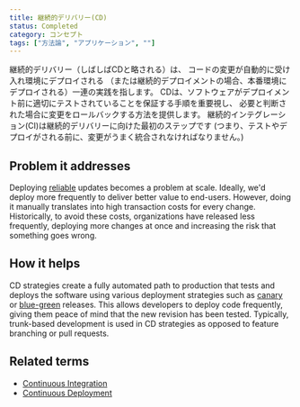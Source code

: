 ```yaml
---
title: 継続的デリバリー(CD)
status: Completed
category: コンセプト
tags: ["方法論", "アプリケーション", ""]
---
```


継続的デリバリー（しばしばCDと略される）は、
コードの変更が自動的に受け入れ環境にデプロイされる
（または継続的デプロイメントの場合、本番環境にデプロイされる）一連の実践を指します。
CDは、ソフトウェアがデプロイメント前に適切にテストされていることを保証する手順を重要視し、
必要と判断された場合に変更をロールバックする方法を提供します。
継続的インテグレーション(CI)は継続的デリバリーに向けた最初のステップです
(つまり、テストやデプロイがされる前に、変更がうまく統合されなければなりません。)

## Problem it addresses

Deploying [reliable](/reliability/) updates becomes a problem at scale.
Ideally, we'd deploy more frequently to deliver better value to end-users.
However, doing it manually translates into high transaction costs for every change.
Historically, to avoid these costs, organizations have released less frequently,
deploying more changes at once and increasing the risk that something goes wrong.

## How it helps

CD strategies create a fully automated path to production
that tests and deploys the software using various deployment strategies
such as [canary](/canary-deployment/) or [blue-green](/blue-green-deployment/) releases.
This allows developers to deploy code frequently,  giving them peace of mind that the new revision has been tested.
Typically, trunk-based development is used in CD strategies as opposed to feature branching or pull requests.

## Related terms

* [Continuous Integration](/continuous-integration/)
* [Continuous Deployment](/continuous-deployment/)
